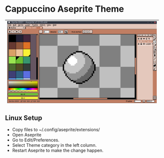 # Cappuccino Aseprite Theme

| ![screen](screenshot.png "screen") |
| ------ |

## Linux Setup

- Copy files to ~/.config/aseprite/extensions/ 
- Open Aseprite
- Go to Edit/Preferences.
- Select Theme category in the left column.
- Restart Aseprite to make the change happen.